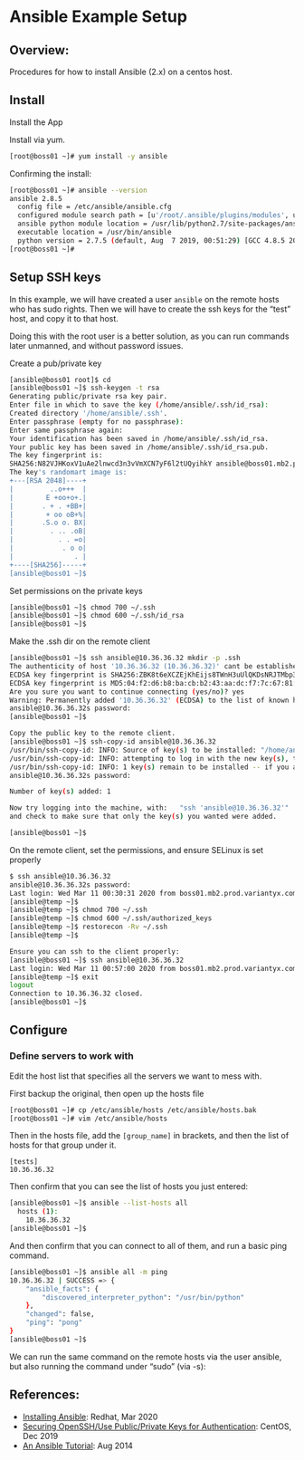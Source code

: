 # Ansible Example Setup

## Overview:
Procedures for how to install Ansible (2.x) on a centos host.  

## Install 
Install the App

Install via yum. 
```bash
[root@boss01 ~]# yum install -y ansible
```

Confirming the install: 
```bash
[root@boss01 ~]# ansible --version
ansible 2.8.5
  config file = /etc/ansible/ansible.cfg
  configured module search path = [u'/root/.ansible/plugins/modules', u'/usr/share/ansible/plugins/modules']
  ansible python module location = /usr/lib/python2.7/site-packages/ansible
  executable location = /usr/bin/ansible
  python version = 2.7.5 (default, Aug  7 2019, 00:51:29) [GCC 4.8.5 20150623 (Red Hat 4.8.5-39)]
[root@boss01 ~]#
```

## Setup SSH keys
In this example, we will have created a user `ansible` on the remote hosts who has sudo rights.  Then we will have to create the ssh keys for the “test” host, and copy it to that host.  

Doing this with the root user is a better solution, as you can run commands later unmanned, and without password issues.  


Create a pub/private key
```bash
[ansible@boss01 root]$ cd
[ansible@boss01 ~]$ ssh-keygen -t rsa
Generating public/private rsa key pair.
Enter file in which to save the key (/home/ansible/.ssh/id_rsa):
Created directory '/home/ansible/.ssh'.
Enter passphrase (empty for no passphrase):
Enter same passphrase again:
Your identification has been saved in /home/ansible/.ssh/id_rsa.
Your public key has been saved in /home/ansible/.ssh/id_rsa.pub.
The key fingerprint is:
SHA256:N82VJHKoxV1uAe2lnwcd3n3vVmXCN7yF6l2tUQyihkY ansible@boss01.mb2.prod.variantyx.com
The key's randomart image is:
+---[RSA 2048]----+
|         ..o+++  |
|        E +oo+o+.|
|       . + . +BB+|
|        + oo oB+%|
|       .S.o o. BX|
|         . .. .oB|
|           . . =o|
|            . o o|
|               . |
+----[SHA256]-----+
[ansible@boss01 ~]$
```

Set permissions on the private keys
```bash
[ansible@boss01 ~]$ chmod 700 ~/.ssh
[ansible@boss01 ~]$ chmod 600 ~/.ssh/id_rsa
[ansible@boss01 ~]$
```


Make the .ssh dir on the remote client
```bash
[ansible@boss01 ~]$ ssh ansible@10.36.36.32 mkdir -p .ssh
The authenticity of host '10.36.36.32 (10.36.36.32)' cant be established.
ECDSA key fingerprint is SHA256:ZBK8t6eXCZEjKhEijs8TWnH3uUlQKDsNRJTMbp36MMY.
ECDSA key fingerprint is MD5:04:f2:d6:b8:ba:cb:b2:43:aa:dc:f7:7c:67:81:42:b2.
Are you sure you want to continue connecting (yes/no)? yes
Warning: Permanently added '10.36.36.32' (ECDSA) to the list of known hosts.
ansible@10.36.36.32s password:
[ansible@boss01 ~]$

Copy the public key to the remote client.  
[ansible@boss01 ~]$ ssh-copy-id ansible@10.36.36.32
/usr/bin/ssh-copy-id: INFO: Source of key(s) to be installed: "/home/ansible/.ssh/id_rsa.pub"
/usr/bin/ssh-copy-id: INFO: attempting to log in with the new key(s), to filter out any that are already installed
/usr/bin/ssh-copy-id: INFO: 1 key(s) remain to be installed -- if you are prompted now it is to install the new keys
ansible@10.36.36.32s password:

Number of key(s) added: 1

Now try logging into the machine, with:   "ssh 'ansible@10.36.36.32'"
and check to make sure that only the key(s) you wanted were added.

[ansible@boss01 ~]$
```

On the remote client, set the permissions, and ensure SELinux is set properly
```bash
$ ssh ansible@10.36.36.32
ansible@10.36.36.32s password:
Last login: Wed Mar 11 00:30:31 2020 from boss01.mb2.prod.variantyx.com
[ansible@temp ~]$
[ansible@temp ~]$ chmod 700 ~/.ssh
[ansible@temp ~]$ chmod 600 ~/.ssh/authorized_keys
[ansible@temp ~]$ restorecon -Rv ~/.ssh
[ansible@temp ~]$

Ensure you can ssh to the client properly: 
[ansible@boss01 ~]$ ssh ansible@10.36.36.32
Last login: Wed Mar 11 00:57:00 2020 from boss01.mb2.prod.variantyx.com
[ansible@temp ~]$ exit
logout
Connection to 10.36.36.32 closed.
[ansible@boss01 ~]$
```

## Configure
### Define servers to work with
Edit the host list that specifies all the servers we want to mess with. 


First backup the original, then open up the hosts file
```bash
[root@boss01 ~]# cp /etc/ansible/hosts /etc/ansible/hosts.bak
[root@boss01 ~]# vim /etc/ansible/hosts  
```

Then in the hosts file, add the `[group_name]` in brackets, and then the list of hosts for that group under it.
```
[tests]
10.36.36.32
```

Then confirm that you can see the list of hosts you just entered: 
```bash
[ansible@boss01 ~]$ ansible --list-hosts all
  hosts (1):
    10.36.36.32
[ansible@boss01 ~]$
```

And then confirm that you can connect to all of them, and run a basic ping command.  
```bash
[ansible@boss01 ~]$ ansible all -m ping
10.36.36.32 | SUCCESS => {
    "ansible_facts": {
        "discovered_interpreter_python": "/usr/bin/python"
    },
    "changed": false,
    "ping": "pong"
}
[ansible@boss01 ~]$
```

We can run the same command on the remote hosts via the user ansible, but also running the command under “sudo” (via -s): 

## References: 
- [Installing Ansible](https://docs.ansible.com/ansible/latest/installation_guide/intro_installation.html): Redhat, Mar 2020 
- [Securing OpenSSH/Use Public/Private Keys for Authentication](https://wiki.centos.org/HowTos/Network/SecuringSSH#head-9c5717fe7f9bb26332c9d67571200f8c1e4324bc): CentOS, Dec 2019
- [An Ansible Tutorial](https://serversforhackers.com/c/an-ansible-tutorial): Aug 2014



